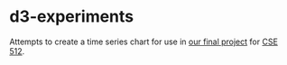 # d3-experiments
Attempts to create a time series chart for use in [our final project](https://github.com/CSE512-15S/fp-vjampala-emilygu-drapeau) for [CSE 512](cs.washington.edu/512).
